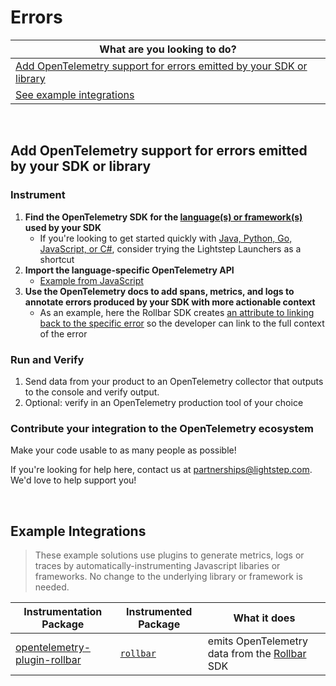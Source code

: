 # Errors

| What are you looking to do? | 
| ----- | 
| [Add OpenTelemetry support for errors emitted by your SDK or library](#add-opentelemetry-support-for-errors-emitted-by-your-sdk-or-library) |
| [See example integrations](#example-integrations) |

<br/>

## Add OpenTelemetry support for errors emitted by your SDK or library

### Instrument

1. **Find the OpenTelemetry SDK for the [language(s) or framework(s)](https://opentelemetry.io/) used by your SDK**
   * If you're looking to get started quickly with [Java, Python, Go, JavaScript, or C#](https://docs.lightstep.com/docs/quick-start), consider trying the Lightstep Launchers as a shortcut
2. **Import the language-specific OpenTelemetry API**
   * [Example from JavaScript](https://github.com/lightstep/lightstep-partner-toolkit/blob/main/js/packages/opentelemetry-plugin-rollbar/src/rollbar.ts#L1)
3. **Use the OpenTelemetry docs to add spans, metrics, and logs to annotate errors produced by your SDK with more actionable context**
   * As an example, here the Rollbar SDK creates [an attribute to linking back to the specific error](https://github.com/lightstep/lightstep-partner-toolkit/blob/d42c616a227dedbc013e698bdee454f4844d571c/js/packages/opentelemetry-plugin-rollbar/src/rollbar.ts#L48) so the developer can link to the full context of the error

### Run and Verify

1. Send data from your product to an OpenTelemetry collector that outputs to the console and verify output.
2. Optional: verify in an OpenTelemetry production tool of your choice

### Contribute your integration to the OpenTelemetry ecosystem

Make your code usable to as many people as possible!

If you're looking for help here, contact us at partnerships@lightstep.com. We'd love to help support you!

<br/>

## Example Integrations

> These example solutions use plugins to generate metrics, logs or traces by automatically-instrumenting Javascript libaries or frameworks. No change to the underlying library or framework is needed.

| Instrumentation Package | Instrumented Package | What it does |
| --- | --- | --- |
| [opentelemetry-plugin-rollbar](./js/packages/opentelemetry-plugin-rollbar) | [`rollbar`](https://github.com/rollbar/rollbar.js/) | emits OpenTelemetry data from the [Rollbar](https://rollbar.com/) SDK |
